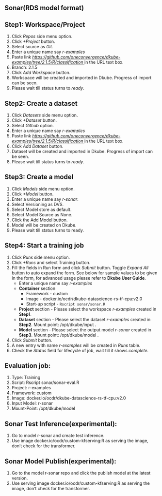 ## Sonar(RDS model format)
## Step1: Workspace/Project
1. Click *Repos* side menu option.
2. Click *+Project* button.
3. Select source as *Git*.
4. Enter a unique name say *r-examples*
5. Paste link *[https://github.com/oneconvergence/dkube-examples/tree/2.1.5/R/classification
 ](https://github.com/oneconvergence/dkube-examples/tree/2.1.5/R/classification)* in the URL text box.
6. Branch: 2.1.5
7. Click *Add Workspace* button.
8. Workspace will be created and imported in Dkube. Progress of import can be seen.
9. Please wait till status turns to *ready*.

## Step2: Create a dataset
 1. Click *Datasets* side menu option.
 2. Click *+Dataset* button.
 3. Select *Github* option.
 4. Enter a unique name say *r-examples*
 5. Paste link *[https://github.com/oneconvergence/dkube-examples/tree/2.1.5/R/classification
 ](https://github.com/oneconvergence/dkube-examples/tree/2.1.5/R/classification)* in the URL text box.
 6. Click *Add Dataset* button.
 7. Dataset will be created and imported in Dkube. Progress of import can be seen.
 8. Please wait till status turns to *ready*.

## Step3: Create a model
 1. Click *Models* side menu option.
 2. Click *+Model* button.
 3. Enter a unique name say *r-sonar*.
 4. Select Versioning as DVS. 
 5. Select Model store as default.
 6. Select Model Source as None.
 7. Click the Add Model button.
 8. Model will be created on Dkube.
 9. Please wait till status turns to ready.

## Step4: Start a training job
 1. Click *Runs* side menu option.
 2. Click *+Runs* and select Training button.
 3. Fill the fields in Run form and click *Submit* button. Toggle *Expand All* button to auto expand the form. See below for sample values to be given in the form, for advanced usage please refer to **Dkube User Guide**.
	- Enter a unique name say *r-examples*
	- **Container** section
		- Framework - custom
		- Image - docker.io/ocdr/dkube-datascience-rs-tf-cpu:v2.0
		- Start-up script - `Rscript sonar/sonar.R`
	- **Project** section - Please select the workspace *r-examples* created in **Step1**.	
	- **Dataset** section - Please select the dataset *r-examples* created in **Step2**. Mount point: /opt/dkube/input .
	- **Model** section - Please select the output model *r-sonar* created in **Step3**. Mount point: /opt/dkube/model .
4. Click *Submit* button.
5. A new entry with name *r-examples* will be created in *Runs* table.
6. Check the *Status* field for lifecycle of job, wait till it shows *complete*.

## Evaluation job:
1. Type:  Training
2. Script: Rscript sonar/sonar-eval.R
3. Project: r-examples
4. Framework: custom
5. Image: docker.io/ocdr/dkube-datascience-rs-tf-cpu:v2.0
6. Input Model: r-sonar
7. Mount-Point: /opt/dkube/model

## Sonar Test Inference(experimental):
1. Go to model r-sonar and create test inference.
2. Use image docker.io/ocdr/custom-kfserving:R as serving the image, don’t check for the transformer.

## Sonar Model Publish(experimental):
1. Go to the model r-sonar repo and click the publish model at the latest version.
2. Use serving image docker.io/ocdr/custom-kfserving:R as serving the image, don’t check for the transformer.







